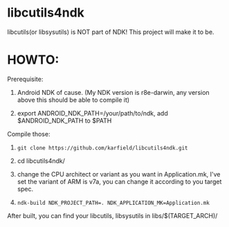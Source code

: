libcutils4ndk
=============

libcutils(or libsysutils) is NOT part of NDK! This project will make it to be.

HOWTO:
=====

Prerequisite:

1. Android NDK of cause. (My NDK version is r8e-darwin, any version above this
   should be able to compile it)

2. export ANDROID_NDK_PATH=/your/path/to/ndk, add $ANDROID_NDK_PATH to $PATH

Compile those:

1. ```git clone https://github.com/karfield/libcutils4ndk.git```

2. cd libcutils4ndk/

3. change the CPU architect or variant as you want in Application.mk, I've set
   the variant of ARM is v7a, you can change it according to you target spec.

4. ```ndk-build NDK_PROJECT_PATH=. NDK_APPLICATION_MK=Application.mk```

After built, you can find your libcutils, libsysutils in libs/$(TARGET_ARCH)/
